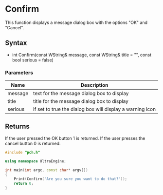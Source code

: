# Confirm #

This function displays a message dialog box with the options "OK" and "Cancel".

## Syntax ##
- int Confirm(const WString& message, const WString& title = "", const bool serious = false)

### Parameters ###
| Name | Description |
| --- | --- |
| message | text for the message dialog box to display |
| title | title for the message dialog box to display |
| serious | if set to true the dialog box will display a warning icon |

## Returns ##
If the user pressed the OK button 1 is returned. If the user presses the cancel button 0 is returned.

```c++
#include "pch.h"

using namespace UltraEngine;

int main(int argc, const char* argv[])
{
	Print(Confirm("Are you sure you want to do that?"));
	return 0;
}
```
